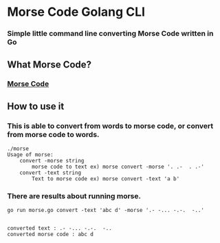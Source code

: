 # Morse Code Golang CLI

### Simple little command line converting Morse Code written in Go

## What Morse Code?

### [Morse Code](https://en.wikipedia.org/wiki/Morse_code)

## How to use it

### This is able to convert from words to morse code, or convert from morse code to words.
```
./morse
Usage of morse:
    convert -morse string
        morse code to text ex) morse convert -morse '. .-  . .-'
    convert -text string
        Text to morse code ex) morse convert -text 'a b'
```

### There are results about running morse.
```
go run morse.go convert -text 'abc d' -morse '.- -... -.-.  -..'


converted text : .- -... -.-.  -..  
converted morse code : abc d
```


